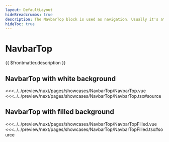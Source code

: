 ```yaml
---
layout: DefaultLayout
hideBreadcrumbs: true
description: The NavbarTop block is used as navigation. Usually it's at the top of a page and has elements like company logo, links to main categories or a menu button, search input and action buttons that can open a cart, wishlist or login modal. 
hideToc: true
---
```


# NavbarTop

{{ $frontmatter.description }}

## NavbarTop with white background

<Showcase showcase-name="NavbarTop/NavbarTop" style="min-height: 500px;">
<!-- vue -->
<<<../../preview/nuxt/pages/showcases/NavbarTop/NavbarTop.vue
<!-- end vue -->
<!-- react -->
<<<../../preview/next/pages/showcases/NavbarTop/NavbarTop.tsx#source
<!-- end react -->
</Showcase>

## NavbarTop with filled background

<Showcase showcase-name="NavbarTop/NavbarTopFilled" style="min-height: 500px;">
<!-- vue -->
<<<../../preview/nuxt/pages/showcases/NavbarTop/NavbarTopFilled.vue
<!-- end vue -->
<!-- react -->
<<<../../preview/next/pages/showcases/NavbarTop/NavbarTopFilled.tsx#source
<!-- end react -->
</Showcase>
